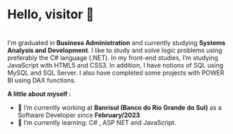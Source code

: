 # Hello, visitor 👋 <h1>

I'm graduated in **Business Administration** and currently studying **Systems Analysis and Development**. I like to study and solve logic problems using preferably the C# language (.NET). In my front-end studies, I’m studying JavaScript with HTML5 and CSS3. In addition, I have notions of SQL using MySQL and SQL Server.
I also have completed some projects with POWER BI using DAX functions.

__A little about myself :__ 
- 🔭 I’m currently working at __Banrisul (Banco do Rio Grande do Sul)__ as a Software Developer since **February/2023**
- 🌱 I’m currently learning: C# , ASP NET and JavaScript.


